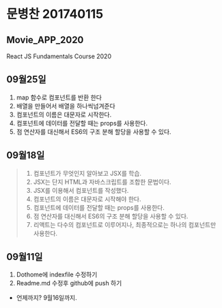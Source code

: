 # 문병찬 201740115
## Movie_APP_2020
React JS Fundamentals Course 2020

## 09월25일
1. map 함수로 컴포넌트를 반환 한다
2. 배열을 만들어서 배열을 하나씩넘겨준다
3. 컴포넌트의 이름은 대문자로 시작한다.
4. 컴포넌트에 데이터를 전달할 때는 props를 사용한다.
5. 점 연산자를 대신해서 ES6의 구조 분해 할당을 사용할 수 있다.

## 09월18일
>1. 컴포넌트가 무엇인지 알아보고 JSX를 학습.
>2. JSX는 단지 HTML과 자바스크립트를 조합한 문법이다.
>3. JSX를 이용해서 컴포넌트를 작성했다.
>4. 컴포넌트의 이름은 대문자로 시작해야 한다.
>5. 컴포넌트에 데이터를 전달할 때는 props를 사용한다.
>6. 점 연산자를 대신해서 ES6의 구조 분해 할당을 사용할 수 있다.
>7. 리액트는 다수의 컴포넌트로 이루어지나, 최종적으로는 하나의 컴포넌트만
사용한다.

## 09월11일
1. Dothome에 indexfile 수정하기
2. Readme.md 수정후 github에 push 하기
* 언제까지? 9월16일까지.

